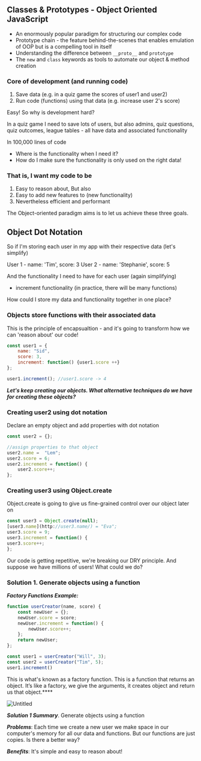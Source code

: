 
## Classes & Prototypes - Object Oriented JavaScript

- An enormously popular paradigm for structuring our complex code
- Prototype chain - the feature behind-the-scenes that enables emulation of OOP but is a compelling tool in itself
- Understanding the difference between `__proto__` and `prototype`
- The `new` and `class` keywords as tools to automate our object & method creation

### **Core of development (and running code)**

1. Save data (e.g. in a quiz game the scores of user1 and user2)
2. Run code (functions) using that data (e.g. increase user 2's score)

Easy! So why is development hard?

In a quiz game I need to save lots of users, but also admins, quiz questions, quiz outcomes, league tables - all have data and associated functionality

In 100,000 lines of code

- Where is the functionality when I need it?
- How do I make sure the functionality is only used on the right data!

### **That is, I want my code to be**

1. Easy to reason about, But also
2. Easy to add new features to (new functionality)
3. Nevertheless efficient and performant

The Object-oriented paradigm aims is to let us achieve these three goals.

## ****Object Dot Notation****

So if I'm storing each user in my app with their respective data (let's simplify)

User 1 - name: 'Tim', score: 3
User 2 - name: 'Stephanie', score: 5

And the functionality I need to have for each user (again simplifying)

- increment functionality (in practice, there will be many functions)

How could I store my data and functionality together in one place?

### **Objects store functions with their associated data**

This is the principle of encapsualtion - and it's going to transform how we can 'reason about' our code!

```jsx
const user1 = {
    name: "Sid",
    score: 3,
    increment: function() {user1.score ++}
};

user1.increment(); //user1.score -> 4
```

***Let's keep creating our objects. What alternative techniques do we have for creating these objects?***

### **Creating user2 using dot notation**

Declare an empty object and add properties with dot notation

```jsx
const user2 = {};

//assign properties to that object
user2.name =  "Lem";
user2.score = 6;
user2.increment = function() {
    user2.score++;
};
```

### Creating user3 using Object.create

Object.create is going to give us fine-grained control over our object later on

```jsx
const user3 = Object.create(null);
[user3.name](http://user3.name/) = "Eva";
user3.score = 9;
user3.increment = function() {
user3.score++;
};
```

Our code is getting repetitive, we're breaking our DRY principle. And suppose we have millions of users! What could we do?

### Solution 1. Generate objects using a function

***Factory Functions Example:***

```jsx
function userCreator(name, score) {
    const newUser = {};
    newUser.score = score;
    newUser.increment = function() {
        newUser.score++;
    };
    return newUser;
};

const user1 = userCreator("Will", 3);
const user2 = userCreator("Tim", 5);
user1.increment()
```

This is what's known as a factory function. This is a function that returns an object. It’s like a factory, we give the arguments, it creates object and return us that object.****

![Untitled](https://s3.us-west-2.amazonaws.com/secure.notion-static.com/0ce7a421-f454-4f10-b2bb-7bef4bc02e9e/Untitled.png?X-Amz-Algorithm=AWS4-HMAC-SHA256&X-Amz-Content-Sha256=UNSIGNED-PAYLOAD&X-Amz-Credential=AKIAT73L2G45EIPT3X45%2F20220529%2Fus-west-2%2Fs3%2Faws4_request&X-Amz-Date=20220529T180314Z&X-Amz-Expires=86400&X-Amz-Signature=76cf3eec1bb580ba4fd57a4310f492bc88e712180b36cc425063ca6b8aab5c86&X-Amz-SignedHeaders=host&response-content-disposition=filename%20%3D%22Untitled.png%22&x-id=GetObject)

***Solution 1 Summary***. Generate objects using a function

***Problems***: Each time we create a new user we make space in our computer's memory for all our data and functions. But our functions are just copies. Is there a better way?

***Benefits***: It's simple and easy to reason about!
